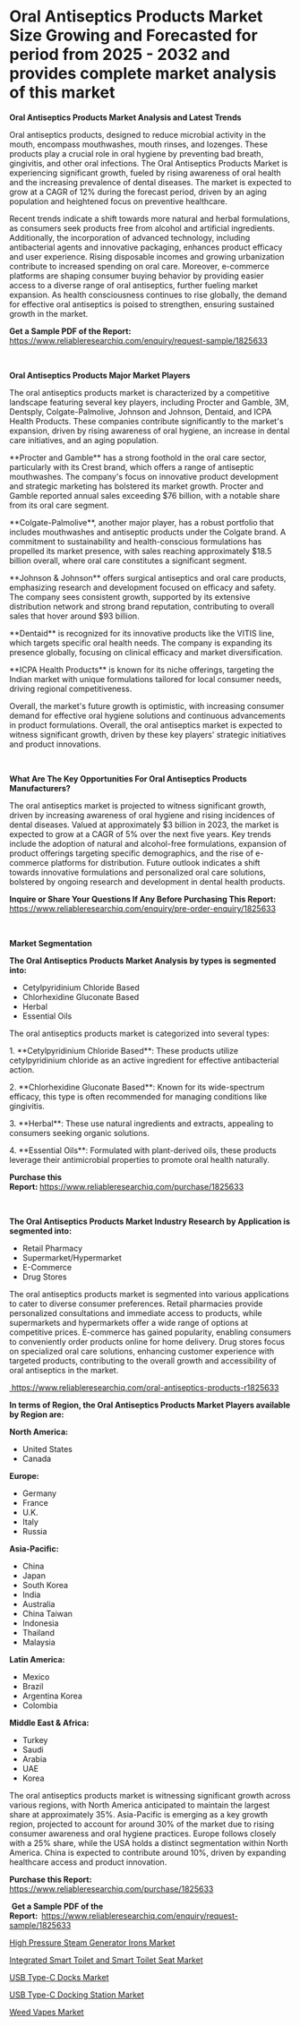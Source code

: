<p><h1>Oral Antiseptics Products Market Size Growing and Forecasted for period from 2025 - 2032 and provides complete market analysis of this market</h1></p><p><strong>Oral Antiseptics Products Market Analysis and Latest Trends</strong></p>
<p><p>Oral antiseptics products, designed to reduce microbial activity in the mouth, encompass mouthwashes, mouth rinses, and lozenges. These products play a crucial role in oral hygiene by preventing bad breath, gingivitis, and other oral infections. The Oral Antiseptics Products Market is experiencing significant growth, fueled by rising awareness of oral health and the increasing prevalence of dental diseases. The market is expected to grow at a CAGR of 12% during the forecast period, driven by an aging population and heightened focus on preventive healthcare.</p><p>Recent trends indicate a shift towards more natural and herbal formulations, as consumers seek products free from alcohol and artificial ingredients. Additionally, the incorporation of advanced technology, including antibacterial agents and innovative packaging, enhances product efficacy and user experience. Rising disposable incomes and growing urbanization contribute to increased spending on oral care. Moreover, e-commerce platforms are shaping consumer buying behavior by providing easier access to a diverse range of oral antiseptics, further fueling market expansion. As health consciousness continues to rise globally, the demand for effective oral antiseptics is poised to strengthen, ensuring sustained growth in the market.</p></p>
<p><strong>Get a Sample PDF of the Report:&nbsp;</strong> <a href="https://www.reliableresearchiq.com/enquiry/request-sample/1825633?utm_campaign=1121&utm_medium=2&utm_source=Github&utm_content=ia&utm_term=05042025&utm_id=oral-antiseptics-products">https://www.reliableresearchiq.com/enquiry/request-sample/1825633</a></p>
<p>&nbsp;</p>
<p><strong>Oral Antiseptics Products Major Market Players</strong></p>
<p><p>The oral antiseptics products market is characterized by a competitive landscape featuring several key players, including Procter and Gamble, 3M, Dentsply, Colgate-Palmolive, Johnson and Johnson, Dentaid, and ICPA Health Products. These companies contribute significantly to the market's expansion, driven by rising awareness of oral hygiene, an increase in dental care initiatives, and an aging population.</p><p>**Procter and Gamble** has a strong foothold in the oral care sector, particularly with its Crest brand, which offers a range of antiseptic mouthwashes. The company's focus on innovative product development and strategic marketing has bolstered its market growth. Procter and Gamble reported annual sales exceeding $76 billion, with a notable share from its oral care segment.</p><p>**Colgate-Palmolive**, another major player, has a robust portfolio that includes mouthwashes and antiseptic products under the Colgate brand. A commitment to sustainability and health-conscious formulations has propelled its market presence, with sales reaching approximately $18.5 billion overall, where oral care constitutes a significant segment.</p><p>**Johnson & Johnson** offers surgical antiseptics and oral care products, emphasizing research and development focused on efficacy and safety. The company sees consistent growth, supported by its extensive distribution network and strong brand reputation, contributing to overall sales that hover around $93 billion.</p><p>**Dentaid** is recognized for its innovative products like the VITIS line, which targets specific oral health needs. The company is expanding its presence globally, focusing on clinical efficacy and market diversification.</p><p>**ICPA Health Products** is known for its niche offerings, targeting the Indian market with unique formulations tailored for local consumer needs, driving regional competitiveness.</p><p>Overall, the market's future growth is optimistic, with increasing consumer demand for effective oral hygiene solutions and continuous advancements in product formulations. Overall, the oral antiseptics market is expected to witness significant growth, driven by these key players' strategic initiatives and product innovations.</p></p>
<p>&nbsp;</p>
<p><strong>What Are The Key Opportunities For Oral Antiseptics Products Manufacturers?</strong></p>
<p><p>The oral antiseptics market is projected to witness significant growth, driven by increasing awareness of oral hygiene and rising incidences of dental diseases. Valued at approximately $3 billion in 2023, the market is expected to grow at a CAGR of 5% over the next five years. Key trends include the adoption of natural and alcohol-free formulations, expansion of product offerings targeting specific demographics, and the rise of e-commerce platforms for distribution. Future outlook indicates a shift towards innovative formulations and personalized oral care solutions, bolstered by ongoing research and development in dental health products.</p></p>
<p><strong>Inquire or Share Your Questions If Any Before Purchasing This Report:</strong> <a href="https://www.reliableresearchiq.com/enquiry/pre-order-enquiry/1825633?utm_campaign=1121&utm_medium=2&utm_source=Github&utm_content=ia&utm_term=05042025&utm_id=oral-antiseptics-products">https://www.reliableresearchiq.com/enquiry/pre-order-enquiry/1825633</a></p>
<p>&nbsp;</p>
<p><strong>Market Segmentation</strong></p>
<p><strong>The Oral Antiseptics Products Market Analysis by types is segmented into:</strong></p>
<p><ul><li>Cetylpyridinium Chloride Based</li><li>Chlorhexidine Gluconate Based</li><li>Herbal</li><li>Essential Oils</li></ul></p>
<p><p>The oral antiseptics products market is categorized into several types: </p><p>1. **Cetylpyridinium Chloride Based**: These products utilize cetylpyridinium chloride as an active ingredient for effective antibacterial action. </p><p>2. **Chlorhexidine Gluconate Based**: Known for its wide-spectrum efficacy, this type is often recommended for managing conditions like gingivitis. </p><p>3. **Herbal**: These use natural ingredients and extracts, appealing to consumers seeking organic solutions. </p><p>4. **Essential Oils**: Formulated with plant-derived oils, these products leverage their antimicrobial properties to promote oral health naturally.</p></p>
<p><strong>Purchase this Report:&nbsp;</strong><a href="https://www.reliableresearchiq.com/purchase/1825633?utm_campaign=1121&utm_medium=2&utm_source=Github&utm_content=ia&utm_term=05042025&utm_id=oral-antiseptics-products">https://www.reliableresearchiq.com/purchase/1825633</a></p>
<p>&nbsp;</p>
<p><strong>The Oral Antiseptics Products Market Industry Research by Application is segmented into:</strong></p>
<p><ul><li>Retail Pharmacy</li><li>Supermarket/Hypermarket</li><li>E-Commerce</li><li>Drug Stores</li></ul></p>
<p><p>The oral antiseptics products market is segmented into various applications to cater to diverse consumer preferences. Retail pharmacies provide personalized consultations and immediate access to products, while supermarkets and hypermarkets offer a wide range of options at competitive prices. E-commerce has gained popularity, enabling consumers to conveniently order products online for home delivery. Drug stores focus on specialized oral care solutions, enhancing customer experience with targeted products, contributing to the overall growth and accessibility of oral antiseptics in the market.</p></p>
<p><a href="https://www.reliableresearchiq.com/oral-antiseptics-products-r1825633?utm_campaign=1121&utm_medium=2&utm_source=Github&utm_content=ia&utm_term=05042025&utm_id=oral-antiseptics-products">&nbsp;https://www.reliableresearchiq.com/oral-antiseptics-products-r1825633</a></p>
<p><strong>In terms of Region, the Oral Antiseptics Products Market Players available by Region are:</strong></p>
<p>
    <p> <strong> North America: </strong>
        <ul>
            <li>United States</li>
            <li>Canada</li>
        </ul>
        </p> 
    <p> <strong> Europe: </strong>
        <ul>
            <li>Germany</li>
            <li>France</li>
            <li>U.K.</li>
            <li>Italy</li>
            <li>Russia</li>
        </ul>
        </p> 
    <p> <strong> Asia-Pacific: </strong>
        <ul>
            <li>China</li>
            <li>Japan</li>
            <li>South Korea</li>
            <li>India</li>
            <li>Australia</li>
            <li>China Taiwan</li>
            <li>Indonesia</li>
            <li>Thailand</li>
            <li>Malaysia</li>
        </ul>
        </p> 
    <p> <strong> Latin America: </strong>
        <ul>
            <li>Mexico</li>
            <li>Brazil</li>
            <li>Argentina Korea</li>
            <li>Colombia</li>
        </ul>
        </p> 
    <p> <strong> Middle East & Africa: </strong>
        <ul>
            <li>Turkey</li>
            <li>Saudi</li>
            <li>Arabia</li>
            <li>UAE</li>
            <li>Korea</li>
        </ul>
    </p>
    </p>
<p><p>The oral antiseptics products market is witnessing significant growth across various regions, with North America anticipated to maintain the largest share at approximately 35%. Asia-Pacific is emerging as a key growth region, projected to account for around 30% of the market due to rising consumer awareness and oral hygiene practices. Europe follows closely with a 25% share, while the USA holds a distinct segmentation within North America. China is expected to contribute around 10%, driven by expanding healthcare access and product innovation.</p></p>
<p><strong>Purchase this Report: </strong><a href="https://www.reliableresearchiq.com/purchase/1825633?utm_campaign=1121&utm_medium=2&utm_source=Github&utm_content=ia&utm_term=05042025&utm_id=oral-antiseptics-products">https://www.reliableresearchiq.com/purchase/1825633</a></p>
<p>&nbsp;<strong>Get a Sample PDF of the Report:&nbsp;&nbsp;</strong><a href="https://www.reliableresearchiq.com/enquiry/request-sample/1825633?utm_campaign=1121&utm_medium=2&utm_source=Github&utm_content=ia&utm_term=05042025&utm_id=oral-antiseptics-products">https://www.reliableresearchiq.com/enquiry/request-sample/1825633</a></p>
<p><strong></strong></p>
<p><p><a href="https://github.com/dumanelina6v/Market-Research-Report-List-1/blob/main/high-pressure-steam-generator-irons-market.md?utm_campaign=1121&utm_medium=2&utm_source=Github&utm_content=ia&utm_term=05042025&utm_id=oral-antiseptics-products">High Pressure Steam Generator Irons Market</a></p><p><a href="https://github.com/dekamrapinq1/Market-Research-Report-List-1/blob/main/integrated-smart-toilet-and-smart-toilet-seat-market.md?utm_campaign=1121&utm_medium=2&utm_source=Github&utm_content=ia&utm_term=05042025&utm_id=oral-antiseptics-products">Integrated Smart Toilet and Smart Toilet Seat Market</a></p><p><a href="https://github.com/waldarolka1j/Market-Research-Report-List-1/blob/main/usb-type-c-docks-market.md?utm_campaign=1121&utm_medium=2&utm_source=Github&utm_content=ia&utm_term=05042025&utm_id=oral-antiseptics-products">USB Type-C Docks Market</a></p><p><a href="https://github.com/spineamosa0e/Market-Research-Report-List-1/blob/main/usb-type-c-docking-station-market.md?utm_campaign=1121&utm_medium=2&utm_source=Github&utm_content=ia&utm_term=05042025&utm_id=oral-antiseptics-products">USB Type-C Docking Station Market</a></p><p><a href="https://github.com/maaniwilka9y/Market-Research-Report-List-1/blob/main/weed-vapes-market.md?utm_campaign=1121&utm_medium=2&utm_source=Github&utm_content=ia&utm_term=05042025&utm_id=oral-antiseptics-products">Weed Vapes Market</a></p></p>
